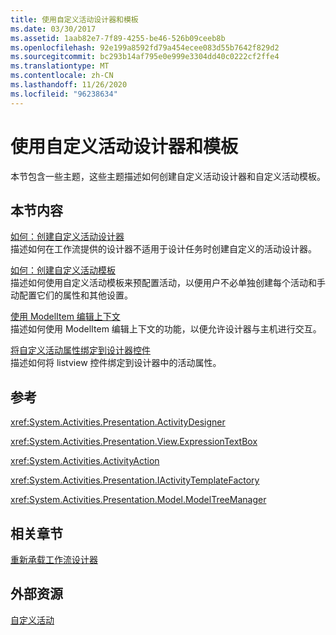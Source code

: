 ```yaml
---
title: 使用自定义活动设计器和模板
ms.date: 03/30/2017
ms.assetid: 1aab82e7-7f89-4255-be46-526b09ceeb8b
ms.openlocfilehash: 92e199a8592fd79a454ecee083d55b7642f829d2
ms.sourcegitcommit: bc293b14af795e0e999e3304dd40c0222cf2ffe4
ms.translationtype: MT
ms.contentlocale: zh-CN
ms.lasthandoff: 11/26/2020
ms.locfileid: "96238634"
---
```

# <a name="using-custom-activity-designers-and-templates"></a>使用自定义活动设计器和模板

本节包含一些主题，这些主题描述如何创建自定义活动设计器和自定义活动模板。  
  
## <a name="in-this-section"></a>本节内容  

 [如何：创建自定义活动设计器](how-to-create-a-custom-activity-designer.md)  
 描述如何在工作流提供的设计器不适用于设计任务时创建自定义的活动设计器。  
  
 [如何：创建自定义活动模板](how-to-create-a-custom-activity-template.md)  
 描述如何使用自定义活动模板来预配置活动，以便用户不必单独创建每个活动和手动配置它们的属性和其他设置。  
  
 [使用 ModelItem 编辑上下文](using-the-modelitem-editing-context.md)  
 描述如何使用 ModelItem 编辑上下文的功能，以便允许设计器与主机进行交互。  
  
 [将自定义活动属性绑定到设计器控件](binding-a-custom-activity-property-to-a-designer-control.md)  
 描述如何将 listview 控件绑定到设计器中的活动属性。  
  
## <a name="reference"></a>参考  

 <xref:System.Activities.Presentation.ActivityDesigner>  
  
 <xref:System.Activities.Presentation.View.ExpressionTextBox>  
  
 <xref:System.Activities.ActivityAction>  
  
 <xref:System.Activities.Presentation.IActivityTemplateFactory>  
  
 <xref:System.Activities.Presentation.Model.ModelTreeManager>  
  
## <a name="related-sections"></a>相关章节  

 [重新承载工作流设计器](rehosting-the-workflow-designer.md)  
  
## <a name="external-resources"></a>外部资源  

 [自定义活动](./samples/custom-activities.md)
